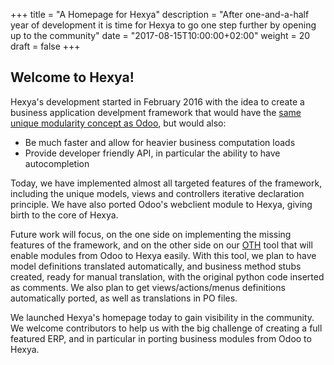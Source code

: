 +++
title = "A Homepage for Hexya"
description = "After one-and-a-half year of development it is time for Hexya to go one step further by opening up to the community"
date = "2017-08-15T10:00:00+02:00"
weight = 20
draft = false
+++

## Welcome to Hexya!

Hexya's development started in February 2016 with the idea to create a business application 
develpment framework that would have the [same unique modularity concept as Odoo](/docs/design/), but would also:

- Be much faster and allow for heavier business computation loads
- Provide developer friendly API, in particular the ability to have autocompletion

Today, we have implemented almost all targeted features of the framework, including the
unique models, views and controllers iterative declaration principle. We have also ported 
Odoo's webclient module to Hexya, giving birth to the core of Hexya.

Future work will focus, on the one side on implementing the missing features of the framework, 
and on the other side on our [OTH](https://github.com/hexya-erp/OTH) tool that will enable
modules from Odoo to Hexya easily. With this tool, we plan to have model definitions 
translated automatically, and business method stubs created, ready for manual translation,
with the original python code inserted as comments. We also plan to get views/actions/menus
definitions automatically ported, as well as translations in PO files.

We launched Hexya's homepage today to gain visibility in the community. We welcome contributors
to help us with the big challenge of creating a full featured ERP, and in particular in porting
business modules from Odoo to Hexya. 
